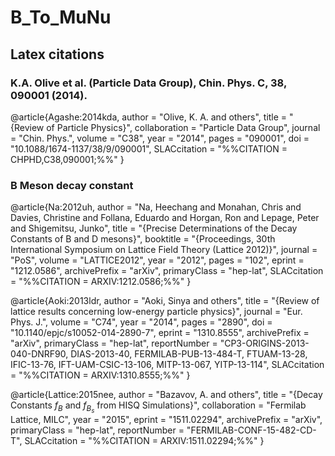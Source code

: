 # B_To_MuNu

## Latex citations
### K.A. Olive et al. (Particle Data Group), Chin. Phys. C, 38, 090001 (2014).
@article{Agashe:2014kda,
      author         = "Olive, K. A. and others",
      title          = "{Review of Particle Physics}",
      collaboration  = "Particle Data Group",
      journal        = "Chin. Phys.",
      volume         = "C38",
      year           = "2014",
      pages          = "090001",
      doi            = "10.1088/1674-1137/38/9/090001",
      SLACcitation   = "%%CITATION = CHPHD,C38,090001;%%"
}


### B Meson decay constant

@article{Na:2012uh,
      author         = "Na, Heechang and Monahan, Chris and Davies, Christine and
                        Follana, Eduardo and Horgan, Ron and Lepage, Peter and
                        Shigemitsu, Junko",
      title          = "{Precise Determinations of the Decay Constants of B and D
                        mesons}",
      booktitle      = "{Proceedings, 30th International Symposium on Lattice
                        Field Theory (Lattice 2012)}",
      journal        = "PoS",
      volume         = "LATTICE2012",
      year           = "2012",
      pages          = "102",
      eprint         = "1212.0586",
      archivePrefix  = "arXiv",
      primaryClass   = "hep-lat",
      SLACcitation   = "%%CITATION = ARXIV:1212.0586;%%"
}

@article{Aoki:2013ldr,
      author         = "Aoki, Sinya and others",
      title          = "{Review of lattice results concerning low-energy particle
                        physics}",
      journal        = "Eur. Phys. J.",
      volume         = "C74",
      year           = "2014",
      pages          = "2890",
      doi            = "10.1140/epjc/s10052-014-2890-7",
      eprint         = "1310.8555",
      archivePrefix  = "arXiv",
      primaryClass   = "hep-lat",
      reportNumber   = "CP3-ORIGINS-2013-040-DNRF90, DIAS-2013-40,
                        FERMILAB-PUB-13-484-T, FTUAM-13-28, IFIC-13-76,
                        IFT-UAM-CSIC-13-106, MITP-13-067, YITP-13-114",
      SLACcitation   = "%%CITATION = ARXIV:1310.8555;%%"
}

@article{Lattice:2015nee,
      author         = "Bazavov, A. and others",
      title          = "{Decay Constants $f_B$ and $f_{B_s}$ from HISQ
                        Simulations}",
      collaboration  = "Fermilab Lattice, MILC",
      year           = "2015",
      eprint         = "1511.02294",
      archivePrefix  = "arXiv",
      primaryClass   = "hep-lat",
      reportNumber   = "FERMILAB-CONF-15-482-CD-T",
      SLACcitation   = "%%CITATION = ARXIV:1511.02294;%%"
}